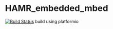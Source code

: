 # HAMR_embedded_mbed
[![Build Status](https://travis-ci.org/ZheyuanXie/HAMR_embedded_mbed.svg?branch=master)](https://travis-ci.org/ZheyuanXie/HAMR_embedded_mbed)
build using platformio
